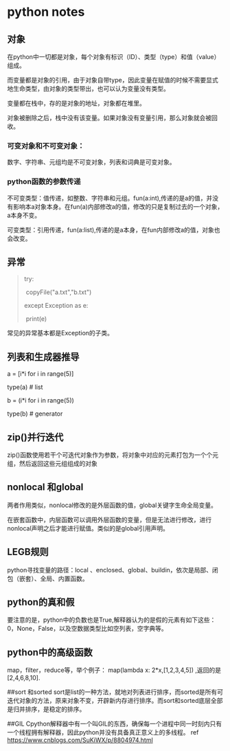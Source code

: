 # python notes



## 对象

在python中一切都是对象，每个对象有标识（ID）、类型（type）和值（value）组成。

而变量都是对象的引用，由于对象自带type，因此变量在赋值的时候不需要显式地生命类型，由对象的类型带出，也可以认为变量没有类型。

变量都在栈中，存的是对象的地址，对象都在堆里。

对象被删除之后，栈中没有该变量。如果对象没有变量引用，那么对象就会被回收。

### 可变对象和不可变对象：

数字、字符串、元组均是不可变对象，列表和词典是可变对象。



### python函数的参数传递

不可变类型：值传递，如整数、字符串和元组。fun(a:int),传递的是a的值，并没有影响本a对象本身。在fun(a)内部修改a的值，修改的只是复制过去的一个对象，a本身不变。

可变类型：引用传递，fun(a:list),传递的是a本身，在fun内部修改a的值，对象也会改变。



## 异常

> try:
>
> ​	copyFile("a.txt","b.txt")
>
> except Exception as e:
>
> ​	print(e)

常见的异常基本都是Exception的子类。

## 列表和生成器推导

a = [i*i for i in range(5)]  

 type(a)  # list

b = (i*i for i in range(5))

type(b)  # generator





## zip()并行迭代

zip()函数使用若干个可迭代对象作为参数，将对象中对应的元素打包为一个个元组，然后返回这些元组组成的对象





## nonlocal 和global

两者作用类似，nonlocal修改的是外层函数的值，global关键字生命全局变量。

在嵌套函数中，内层函数可以调用外层函数的变量，但是无法进行修改，进行nonlocal声明之后才能进行赋值。类似的是global引用声明。





## LEGB规则

python寻找变量的路径：local 、enclosed、global、buildin，依次是局部、闭包（嵌套）、全局、内置函数。


## python的真和假
要注意的是，python中的负数也是True,解释器认为的是假的元素有如下这些：0，None，False，以及空数据类型比如空列表，空字典等。

## python中的高级函数
map，filter，reduce等，举个例子：
map(lambda x: 2*x,[1,2,3,4,5]) ,返回的是[2,4,6,8,10].


##sort 和sorted
sort是list的一种方法，就地对列表进行排序，而sorted是所有可迭代对象的方法，原来对象不变，开辟新内存进行排序。而sort和sorted底层全部是归并排序，是稳定的排序。


##GIL
Cpython解释器中有一个叫GIL的东西，确保每一个进程中同一时刻内只有一个线程拥有解释器，因此python并没有具备真正意义上的多线程。
ref https://www.cnblogs.com/SuKiWX/p/8804974.html
